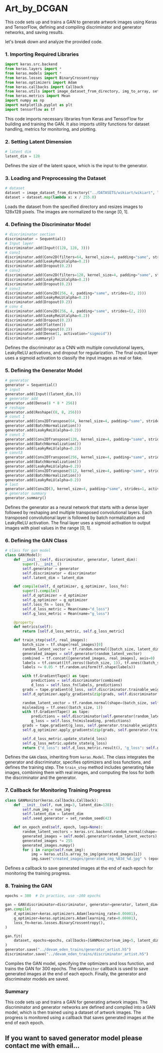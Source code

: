 # Art_by_DCGAN
This code sets up and trains a GAN to generate artwork images using Keras and TensorFlow, defining and compiling discriminator and generator networks, and saving results.

let's break down and analyze the provided code.

### 1. Importing Required Libraries
```python
import keras.src.backend
from keras.layers import *
from keras.models import *
from keras.losses import BinaryCrossentropy
from keras.optimizers import Adam
from keras.callbacks import Callback
from keras.utils import image_dataset_from_directory, img_to_array, set_random_seed
from keras.metrics import Mean
import numpy as np
import matplotlib.pyplot as plt
import tensorflow as tf
```
This code imports necessary libraries from Keras and TensorFlow for building and training the GAN. It also imports utility functions for dataset handling, metrics for monitoring, and plotting.

### 2. Setting Latent Dimension
```python
# latent dim
latent_dim = 128
```
Defines the size of the latent space, which is the input to the generator. 

### 3. Loading and Preprocessing the Dataset
```python
# dataset
dataset = image_dataset_from_directory("../DATASETS/wikiart/wikiart", label_mode=None, image_size=(128, 128), batch_size=16)
dataset = dataset.map(lambda x: x / 255.0)
```
Loads the dataset from the specified directory and resizes images to 128x128 pixels. The images are normalized to the range [0, 1].

### 4. Defining the Discriminator Model
```python
# discriminator section
discriminator = Sequential()
# Input layer
discriminator.add(Input((128, 128, 3)))
# conv1
discriminator.add(Conv2D(filters=64, kernel_size=4, padding="same", strides=(2, 2)))
discriminator.add(LeakyReLU(alpha=0.2))
discriminator.add(Dropout(0.2))
# conv2
discriminator.add(Conv2D(filters=128, kernel_size=4, padding="same", strides=(2, 2)))
discriminator.add(LeakyReLU(alpha=0.2))
discriminator.add(Dropout(0.2))
# conv3
discriminator.add(Conv2D(256, 4, padding="same", strides=(2, 2)))
discriminator.add(LeakyReLU(alpha=0.2))
discriminator.add(Dropout(0.2))
# conv 4
discriminator.add(Conv2D(256, 4, padding="same", strides=(2, 2)))
discriminator.add(LeakyReLU(alpha=0.2))
discriminator.add(Dropout(0.2))
discriminator.add(Flatten())
discriminator.add(Dropout(0.2))
discriminator.add(Dense(1, activation="sigmoid"))
discriminator.summary()
```
Defines the discriminator as a CNN with multiple convolutional layers, LeakyReLU activations, and dropout for regularization. The final output layer uses a sigmoid activation to classify the input images as real or fake.

### 5. Defining the Generator Model
```python
# generator
generator = Sequential()
# input
generator.add(Input((latent_dim,)))
# generator add
generator.add(Dense(8 * 8 * 256))
# reshape
generator.add(Reshape((8, 8, 256)))
# convt 1
generator.add(Conv2DTranspose(64, kernel_size=4, padding="same", strides=2))
generator.add(BatchNormalization())
generator.add(LeakyReLU(alpha=0.2))
# convt 2
generator.add(Conv2DTranspose(128, kernel_size=4, padding="same", strides=2))
generator.add(BatchNormalization())
generator.add(LeakyReLU(alpha=0.2))
# convt3
generator.add(Conv2DTranspose(256, kernel_size=4, padding="same", strides=2))
generator.add(BatchNormalization())
generator.add(LeakyReLU(alpha=0.2))
generator.add(Conv2DTranspose(512, kernel_size=4, padding="same", strides=2))
generator.add(BatchNormalization())
generator.add(LeakyReLU(alpha=0.2))
# last
generator.add(Conv2D(3, kernel_size=4, padding="same", strides=1, activation="sigmoid"))
# generator summary
generator.summary()
```
Defines the generator as a neural network that starts with a dense layer followed by reshaping and multiple transposed convolutional layers. Each transposed convolutional layer is followed by batch normalization and LeakyReLU activation. The final layer uses a sigmoid activation to output images with pixel values in the range [0, 1].

### 6. Defining the GAN Class
```python
# class for gan model
class GAN(Model):
    def __init__(self, discriminator, generator, latent_dim):
        super().__init__()
        self.generator = generator
        self.discriminator = discriminator
        self.latent_dim = latent_dim

    def compile(self, d_optimizer, g_optimizer, loss_fn):
        super().compile()
        self.d_optimizer = d_optimizer
        self.g_optimizer = g_optimizer
        self.loss_fn = loss_fn
        self.d_loss_metric = Mean(name="d_loss")
        self.g_loss_metric = Mean(name="g_loss")

    @property
    def metrics(self):
        return [self.d_loss_metric, self.g_loss_metric]

    def train_step(self, real_images):
        batch_size = tf.shape(real_images)[0]
        random_latent_vector = tf.random.normal([batch_size, latent_dim])
        generated_images = self.generator(random_latent_vector)
        combined = tf.concat([generated_images, real_images], axis=0)
        labels = tf.concat([tf.zeros((batch_size, 1)), tf.ones((batch_size, 1))], axis=0)
        labels += 0.05 * tf.random.uniform(tf.shape(labels))

        with tf.GradientTape() as tape:
            predictions = self.discriminator(combined)
            d_loss = self.loss_fn(labels, predictions)
        grads = tape.gradient(d_loss, self.discriminator.trainable_weights)
        self.d_optimizer.apply_gradients(zip(grads, self.discriminator.trainable_weights))

        random_latent_vector = tf.random.normal(shape=(batch_size, self.latent_dim))
        misleading = tf.ones((batch_size, 1))
        with tf.GradientTape() as tape:
            predictions = self.discriminator(self.generator(random_latent_vector))
            g_loss = self.loss_fn(misleading, predictions)
        grads = tape.gradient(g_loss, self.generator.trainable_weights)
        self.g_optimizer.apply_gradients(zip(grads, self.generator.trainable_weights))

        self.d_loss_metric.update_state(d_loss)
        self.g_loss_metric.update_state(g_loss)
        return {"d_loss": self.d_loss_metric.result(), "g_loss": self.g_loss_metric.result()}
```
Defines the `GAN` class, inheriting from `keras.Model`. The class integrates the generator and discriminator, specifies optimizers and loss functions, and defines the training step. The `train_step` method includes generating fake images, combining them with real images, and computing the loss for both the discriminator and the generator.

### 7. Callback for Monitoring Training Progress
```python
class GANMonitor(keras.callbacks.Callback):
    def __init__(self, num_img=3, latent_dim=128):
        self.num_img = num_img
        self.latent_dim = latent_dim
        self.seed_generator = set_random_seed(42)

    def on_epoch_end(self, epoch, logs=None):
        random_latent_vectors = keras.src.backend.random_normal(shape=(self.num_img, self.latent_dim))
        generated_images = self.model.generator(random_latent_vectors)
        generated_images *= 255
        generated_images.numpy()
        for i in range(self.num_img):
            img = keras.utils.array_to_img(generated_images[i])
            img.save("created_images/generated_img_%03d_%d.jpg" % (epoch, i))
```
Defines a callback to save generated images at the end of each epoch for monitoring the training progress.

### 8. Training the GAN
```python
epochs = 300  # In practice, use ~100 epochs

gan = GAN(discriminator=discriminator, generator=generator, latent_dim=latent_dim)
gan.compile(
    d_optimizer=keras.optimizers.Adam(learning_rate=0.00001),
    g_optimizer=keras.optimizers.Adam(learning_rate=0.00001),
    loss_fn=keras.losses.BinaryCrossentropy(),
)

gan.fit(
    dataset, epochs=epochs, callbacks=[GANMonitor(num_img=5, latent_dim=latent_dim)]
)
generator.save("../devam_eden_trains/generator_artist.h5")
discriminator.save("../devam_eden_trains/discriminator_artist.h5")
```
Compiles the GAN model, specifying the optimizers and loss function, and trains the GAN for 300 epochs. The `GANMonitor` callback is used to save generated images at the end of each epoch. Finally, the generator and discriminator models are saved.

### Summary

This code sets up and trains a GAN for generating artwork images. The discriminator and generator networks are defined and compiled into a GAN model, which is then trained using a dataset of artwork images. The progress is monitored using a callback that saves generated images at the end of each epoch.

## If you want to saved generator model please contact me with email...
